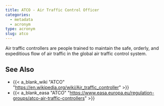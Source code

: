 ```yaml
---
title: ATCO - Air Traffic Control Officer
categories:
  - metadata
  - acronym
type: acronym
slug: atco
---
```


Air traffic controllers are people trained to maintain the safe, orderly,
and expeditious flow of air traffic in the global air traffic control system.

## See Also

* {{< a_blank_wiki "ATCO" "https://en.wikipedia.org/wiki/Air_traffic_controller" >}}
* {{< a_blank_easa "ATCO" "https://www.easa.europa.eu/regulation-groups/atco-air-traffic-controllers" >}}
